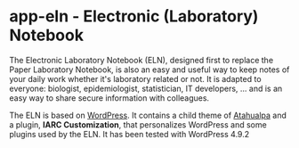 # app-eln - Electronic (Laboratory) Notebook
The Electronic Laboratory Notebook (ELN), designed first to replace the Paper Laboratory Notebook, is also an easy and useful way to keep notes of your daily work whether it's laboratory related or not. It is adapted to everyone: biologist, epidemiologist, statistician, IT developers, ... and is an easy way to share secure information with colleagues.

The ELN is based on [WordPress](https://wordpress.org/). It contains a child theme of [Atahualpa](https://wordpress.org/themes/atahualpa/) and a plugin, **IARC Customization**, that personalizes WordPress and some plugins used by the ELN. It has been tested with WordPress 4.9.2

